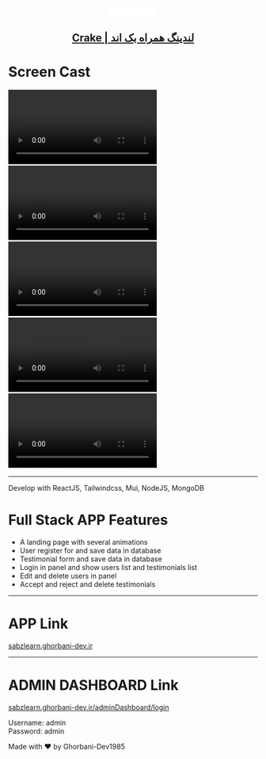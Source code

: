 <p align="center">
  <a href="#">
    <img  src="./src/assets/Images/logo.png" width="100" alt="ghorbani-dev.ir"/>
    <h2 align="center">Crake |  لندینگ همراه بک اند</h2>
  </a>
</p>

# Screen Cast

<video src="https://github.com/Ghorbani-Dev1985/Crake/assets/127734745/6695e23e-ef0f-4c53-a2c0-a9f29f55e18a" autoplay loop ></video>
<video src="https://github.com/Ghorbani-Dev1985/Crake/assets/127734745/606ce989-921b-40bd-a030-07ddf2020149" autoplay loop ></video>
<video src="https://github.com/Ghorbani-Dev1985/Crake/assets/127734745/6f653804-f723-4601-bbb6-e5d933d362f6" autoplay loop ></video>
<video src="https://github.com/Ghorbani-Dev1985/Crake/assets/127734745/b04b8dce-a02e-4579-a2ef-d3e31dd6b36c" autoplay loop ></video>
<video src="https://github.com/Ghorbani-Dev1985/Crake/assets/127734745/d569ceb7-b2c2-47fe-b6ba-5075325f71dd" autoplay loop ></video>

---

Develop with ReactJS, Tailwindcss, Mui, NodeJS, MongoDB 
# Full Stack APP Features

<ul>
<li>A landing page with several animations</li>
<li>User register for and save data in database</li>
<li>Testimonial form and save data in database</li>
<li>Login in panel and show users list and testimonials list</li>
<li>Edit and delete users in panel</li>
<li>Accept and reject and delete testimonials</li>
</ul>

---

# APP Link

[sabzlearn.ghorbani-dev.ir](https://crake.ghorbani-dev.ir/)

---
# ADMIN DASHBOARD Link
[sabzlearn.ghorbani-dev.ir/adminDashboard/login](https://crake.ghorbani-dev.ir/login)

Username: admin
<br />
Password: admin

Made with :heart: by Ghorbani-Dev1985
